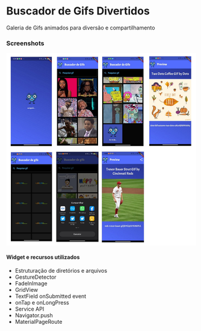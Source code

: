 # Buscador de Gifs Divertidos

Galeria de Gifs animados para diversão e compartilhamento

### Screenshots

![app](docs/screenshots/all.jpg)

#### Widget e recursos utilizados
 - Estruturação de diretórios e arquivos
 - GestureDetector
 - FadeInImage
 - GridView
 - TextField onSubmitted event
 - onTap e onLongPress
 - Service API
 - Navigator.push
 - MaterialPageRoute
 
 
